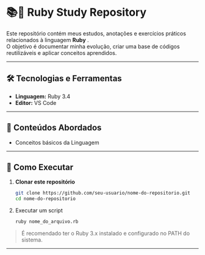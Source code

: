 # 📚💎 Ruby Study Repository

Este repositório contém meus estudos, anotações e exercícios práticos relacionados à linguagem **Ruby** <!--<img src="assets/icons/python-icon.svg" width="16px">-->.  
O objetivo é documentar minha evolução, criar uma base de códigos reutilizáveis e aplicar conceitos aprendidos.

---

## 🛠️ Tecnologias e Ferramentas
- **Linguagem:** Ruby 3.4
- **Editor:** VS Code

---

## 📖 Conteúdos Abordados
- Conceitos básicos da Linguagem

---

## 🚀 Como Executar
1. **Clonar este repositório**
   ```bash
   git clone https://github.com/seu-usuario/nome-do-repositorio.git
   cd nome-do-repositorio

2. Executar um script
   ```bash
   ruby nome_do_arquivo.rb
   ```
  > É recomendado ter o Ruby 3.x instalado e configurado no PATH do sistema.

---
<!--
<div align="center">
   <img src="assets/icons/Python.svg" width="100px">
</div>-->
